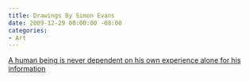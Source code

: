 ```yaml
---
title: Drawings By Simon Evans
date: 2009-12-29 00:00:00 -08:00
categories:
- Art
---
```


<p><a href="http://butdoesitfloat.com/203054/A-human-being-is-never-dependent-on-his-own-experience-alone-for-his">A human being is never dependent on his own experience alone for his information</a></p>
